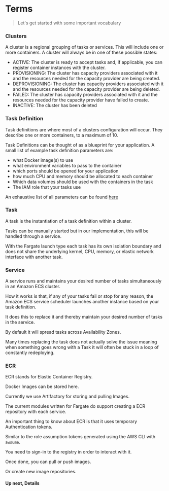 # Terms
> Let's get started with some important vocabulary

### Clusters
A cluster is a regional grouping of tasks or services. 
This will include one or more containers.
A cluster will always be in one of these possible states:
- ACTIVE: The cluster is ready to accept tasks and, if applicable, you can register container instances with the cluster.
- PROVISIONING: The cluster has capacity providers associated with it and the resources needed for the capacity provider are being created.
- DEPROVISIONING: The cluster has capacity providers associated with it and the resources needed for the capacity provider are being deleted.
- FAILED: The cluster has capacity providers associated with it and the resources needed for the capacity provider have failed to create.
- INACTIVE: The cluster has been deleted

### Task Definition
Task definitions are where most of a clusters configuration will occur.
They describe one or more containers, to a maximum of 10.

Task Definitions can be thought of as a blueprint for your application. 
A small list of example task definition parameters are:
- what Docker image(s) to use
- what environment variables to pass to the container
- which ports should be opened for your application
- how much CPU and memory should be allocated to each container
- Which data volumes should be used with the containers in the task
- The IAM role that your tasks use


An exhaustive list of all parameters can be found [here](https://docs.aws.amazon.com/AmazonECS/latest/developerguide/task_definition_parameters.html)


### Task
A task is the instantiation of a task definition within a cluster.

Tasks can be manually started but in our implementation, this will be handled through a service.

With the Fargate launch type each task has its own isolation boundary and does not share the underlying kernel, CPU, memory, or elastic network interface with another task.

### Service
A service runs and maintains your desired number of tasks simultaneously in an Amazon ECS cluster.

How it works is that, if any of your tasks fail or stop for any reason, the Amazon ECS service scheduler launches another instance based on your task definition.

It does this to replace it and thereby maintain your desired number of tasks in the service.

By default it will spread tasks across Availability Zones.

Many times replacing the task does not actually solve the issue meaning when something goes wrong with a Task it will often be stuck in a loop of constantly redeploying.

### ECR
ECR stands for Elastic Container Registry.

Docker Images can be stored here.

Currently we use Artifactory for storing and pulling Images.

The current modules written for Fargate do support creating a ECR repository with each service.

An important thing to know about ECR is that it uses temporary Authentication tokens.

Similar to the role assumption tokens generated using the AWS CLI with `awsume`.

You need to sign-in to the registry in order to interact with it.

Once done, you can pull or push images. 

Or create new image repositories.

#### Up next, Details